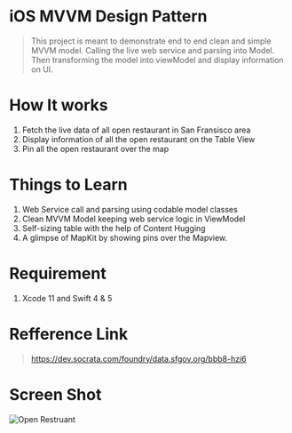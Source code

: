 # iOS MVVM Design Pattern

> This project is meant to demonstrate end to end clean and simple MVVM model.
> Calling the live web service and parsing into Model.
> Then transforming the model into viewModel and display information on UI.


# How It works
1. Fetch the live data of all open restaurant in San Fransisco area
2. Display information of all the open restaurant on the Table View
3. Pin all the open restaurant over the map


# Things to Learn
1. Web Service call and parsing using codable model classes
2. Clean MVVM Model keeping web service logic in ViewModel
3. Self-sizing table with the help of Content Hugging 
4. A glimpse of MapKit by showing pins over the Mapview.

# Requirement 
1. Xcode 11 and Swift 4 & 5

# Refference Link
> https://dev.socrata.com/foundry/data.sfgov.org/bbb8-hzi6

# Screen Shot

![Open Restruant](https://user-images.githubusercontent.com/59496278/87359424-bc38d080-c535-11ea-964c-9c597cd13523.png)

